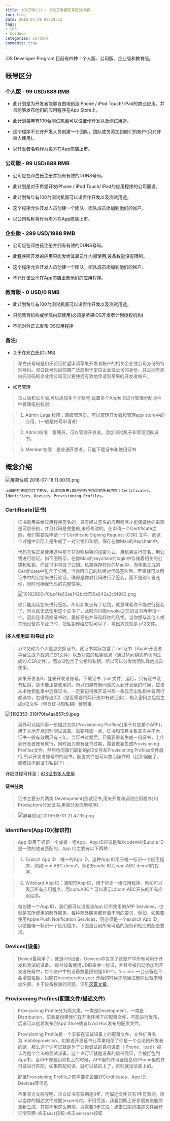 ```yaml
---
title: iOS开发(1) - iOS开发者账号区分详解
toc: true
date: 2016-07-28 09:19:52
tags: 
- iOS
- Cordova
categories: Cordova
comments: true
---
```


iOS Developer Program 目前有四种：个人版、公司版、企业版和教育版。
<!-- more -->
## 帐号区分

### 个人版 - 99 USD/688 RMB

* 此计划是为开发者能够自由地创造iPhone / iPod Touch/ iPad的商业应用，并且能够发布他们的应用程序在App Store上。

* 此计划每年有100台测试机器可以设置作开发以及测试用途。

* 这个程序不允许开发人员创建一个团队，团队成员添加到他们的帐户(只允许单人使用)。

* 以开发者名称作为卖方在App商店上市。

### 公司版 - 99 USD/688 RMB

* 公司应在邓白氏注册并拥有有效的DUNS号码。

* 此计划是对于希望开发iPhone / iPod Touch/ iPad的应用程序的公司而设。

* 此计划每年有100台测试机器可以设置作开发以及测试用途。

* 这个程序允许开发人员创建一个团队，团队成员添加到他们的帐户。

* 以公司名称将作为卖方在App商店上市。

### 企业版 - 299 USD/1988 RMB

* 公司应在邓白氏注册并拥有有效的DUNS号码。

* 此程序所开发的应用只能发给其雇员作内部使用,设备数量没有限制。

* 这个程序允许开发人员创建一个团队，团队成员添加到他们的帐户。

* 不允许该公司在App商店出售他们的应用程序。

### 教育版 - 0 USD/0 RMB

* 此计划每年有100台测试机器可以设置作开发以及测试用途。

* 只能教育机构或学院内部使用(必须是苹果iOS开发者计划授权机构)

* 不能对外正式发布iOS应用程序

### 备注:

* 关于在邓白氏(DUNS)

>邓白氏号码是用于验证希望申请苹果开发者帐户的相关企业或公司身份的特别号码。邓白氏号码目前被广泛应用于定位企业或公司的身份，并且拥有邓白氏号码的企业或公司可以更快捷有效地申请到苹果的开发者帐户。

* 帐号管理

> 企业版和公司版,可以添加多个子帐号,设置多个AppleID进行管理分配,分4种管理级别权限:

>1. Admin Legal权限：超级管理员。可以管理开发者和管理app store中的应用。(一般是帐号申请者)

>2. Admin权限：管理员，可以管理开发者。添加测试机子和管理团队证书。

>3. Member权限：是普通开发者。只能下载证书和使用证书

## 概念介绍

![屏幕快照 2016-07-18 11.00.10.png](http://ww3.sinaimg.cn/large/006tNc79gw1f5xvmxohx9j30990lmjsb.jpg)

`上面的列表就包含了开发、调试和发布iOS应用程序所需的所有内容：Certificates、Identifiers、Devices、Provisioning Profiles。`

### Certificate(证书)

>证书是用来给应用程序签名的，只有经过签名的应用程序才能保证他的来源是可信任的，并且代码是完整的,未经修改的。在申请一个Certificate之前，我们需要先申请一个Certificate Signing Request (CSR) 文件，而这个过程中实际上是生成了一对公钥和私钥，保存在你Mac的Keychain中。

>代码签名正是使用这种基于非对称秘钥的加密方式，用私钥进行签名，用公钥进行验证。如下图所示，在你Mac的keychain的login中存储着相关的公钥和私钥，而证书中包含了公钥。私钥保存在你的Mac中，而苹果生成的Certificate中包含了公钥。当你用自己的私钥对代码签名后，苹果就可以用证书中的公钥来进行验证，确保是你对代码进行了签名，而不是别人冒充你，同时也确保代码的完整性等。

>![16182906-f0be4fe63ae142bc9755a642a3c9f983.png](http://ww3.sinaimg.cn/large/006tNc79gw1f5xvwujngjj30jc0d30uh.jpg)

>你只能用私钥来进行签名，所以如果没有了私钥，就意味着你不能进行签名了，所以就无法使用这个证书了，此时你只能revoke之前的证书再申请一个。因此在申请完证书时，最好导出并保存好你的私钥。当你想与其他人或其他设备共享证书时，把私钥传给它就可以了，导出方式就是.p12文件。

#### (多人使用证书)导出.p12:

>.p12又称为个人信息交换证书。此证书实际包含了.cer证书（Apple开发者平台生成下载的.CER文件）以及对应的私钥信息（通过Mac钥匙串访问生成的.CSR文件）。而.p12包含了公钥和私钥，所以可以分发给团队其他成员使用。

>如果开发者B，登录开发者账号，下载证书（cer文件）运行，只有证书没有私钥，是不能正常使用的。所以如果有新同事加入到开发组的时候，应该从本地钥匙串中选择证书，一定要记得展开证书那一条显示出私钥并将两行都选中，右键导出2项（是否需要将两行选中有待证实），输入密码之后就生成p12文件（包含证书和私钥）给同事。

![1192353-318f70fa4aa857c9.jpeg](http://ww4.sinaimg.cn/large/006tNc79gw1f5y0v1i22lj30yc05taav.jpg)

>另外可以给同事一份描述文件(Provisioning Profiles)(用于对应某个APP)，用于本地开发识别测试设备。需要强调一点，证书和项目关系其实并不大，证书一般有效期只有三年，当证书过期后，只需要重新生成一份证书，上传到开发者账号就行，同时因为原有证书过期，需要重新生成Provisioning Profiles文件。然后给同事们最新的p12文件和Provisioning Profiles文件就行,所以开发者账号中的证书，配置文件是可以放心操作的（比如误删了，或者找不到证书私钥了）.

详细过程可转至：[iOS证书多人使用](http://lion1ou.tech/2016/08/04/)

#### 证书分类

>证书主要分为两类:Development(测试证书,用来开发和调试应用程序)和Production(分发证书,用来分发应用程序).

>![屏幕快照 2016-08-01 21.47.35.png](http://ww4.sinaimg.cn/large/72f96cbagw1f6el0vkuj1j20mw0keq6u.jpg)

### Identifiers(App ID)(标识符)

>App ID用于标识一个或者一组App，App ID应该是和Xcode中的Bundle ID是一致的或者匹配的。App ID主要有以下两种：

>1. Explicit App ID：唯一的App ID，这种App ID用于唯一标识一个应用程序，例如com.ABC.demo1，标识Bundle ID为com.ABC.demo1的程序。

>2. Wildcard App ID：通配符App ID，用于标识一组应用程序。例如可以表示所有应用程序，而com.ABC.* 可以表示以com.ABC开头的所有应用程序。

>每创建一个App ID，我们都可以设置该App ID所使用的APP Services，也就是其所使用的额外服务。每种额外服务都有着不同的要求，例如，如果要使用Apple Push Notification Services，则必须是一个explicit App ID，以便能唯一标识一个应用程序。下面是目前所有可选的服务和相应的配置要求。

### Devices(设备)

>Device最简单了，就是iOS设备。Devices中包含了该账户中所有可用于开发和测试的设备。 每台设备使用UDID来唯一标识，并且会被自动添加到开发者帐号中，每个账户中的设备数量限制是100个。`Disable` 一台设备也不会增加名额，只能在membership year 开始的时候才能通过删除设备来增加名额。关于设备数量的问题，详见[这篇文章](http://blog.devtang.com/2012/04/06/about-100-devices-limit/)。

### Provisioning Profiles(配置文件/描述文件)

>Provisioning Profile分为两大类，一类是Development，一类是Distribution，前者是创建我们在开发环境下的配置文件，不能进行发布，后者可以创建发布到App Store或者以Ad Hoc发布的配置文件。

>Provisioning Profile是一个安装在调试设备上的配置文件，文件扩展名为.mobileprovision。如果说开发证书让苹果相信了你是一个合法的开发者的话，那么这个许可证就是为了让你调试的真机设备（iPhone，ipad）被认为是个合法的测试设备。这个许可证就是设备的信任凭证，会被打包到App中，当APP安装到真机上的时候，APP里的许可证信息和iPhone里的许可证进行匹配，如果匹配的话，就可以装的上了，否则就没法装上的。

>配置Provisioning Profile之前需要先设置好Certificates、App ID、Devices等信息

>苹果官方文档写明，企业证书有效期是3年，而描述文件只有1年有效期。所以当你的描述文件过期(expire)时。不用慌张，我看到网上好多朋友说删除重新生成，其实不用这么麻烦，只需要3步完成：点击过期的描述文件展开详情界面-点击`Edit`按钮-点击`Generate`按钮

                          

